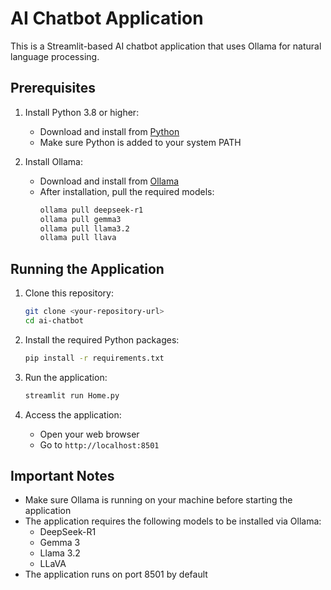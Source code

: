 # AI Chatbot Application

This is a Streamlit-based AI chatbot application that uses Ollama for natural language processing.

## Prerequisites

1. Install Python 3.8 or higher:
   - Download and install from [Python](https://www.python.org/downloads/)
   - Make sure Python is added to your system PATH

2. Install Ollama:
   - Download and install from [Ollama](https://ollama.ai/download)
   - After installation, pull the required models:
     ```bash
     ollama pull deepseek-r1
     ollama pull gemma3
     ollama pull llama3.2
     ollama pull llava
     ```

## Running the Application

1. Clone this repository:
   ```bash
   git clone <your-repository-url>
   cd ai-chatbot
   ```

2. Install the required Python packages:
   ```bash
   pip install -r requirements.txt
   ```

3. Run the application:
   ```bash
   streamlit run Home.py
   ```

4. Access the application:
   - Open your web browser
   - Go to `http://localhost:8501`

## Important Notes

- Make sure Ollama is running on your machine before starting the application
- The application requires the following models to be installed via Ollama:
  - DeepSeek-R1
  - Gemma 3
  - Llama 3.2
  - LLaVA
- The application runs on port 8501 by default
